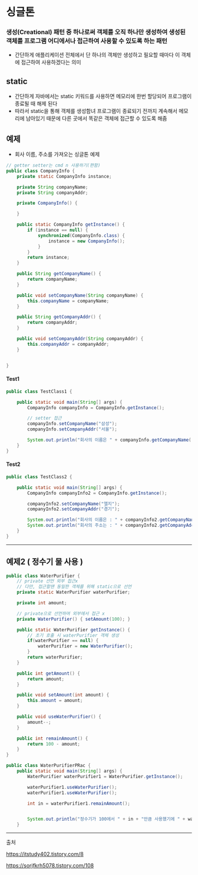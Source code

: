 # 싱글톤

### 생성(Creational) 패턴 중 하나로써 객체를 오직 하나만 생성하여 생성된 객체를 프로그램 어디에서나 접근하여 사용할 수 있도록 하는 패턴
- 간단하게 애플리케이션 전체에서 단 하나의 객체만 생성하고 필요할 때마다 이 객체에 접근하여 사용하겠다는 의미

## static
- 간단하게 자바에서는 static 키워드를 사용하면 메모리에 한번 할당되어 프로그램이 종료될 때 해제 된다
- 따라서 static을 통해 객체를 생성함녀 프로그램이 종료되기 전까지 계속해서 메모리에 남아있기 때문에 다른 곳에서 똑같은 객체에 접근할 수 있도록 해줌

## 예제

- 회사 이름, 주소를 가져오는 싱글톤 예제
~~~java
// getter setter는 cmd n 사용하기(편함)
public class CompanyInfo {
    private static CompanyInfo instance;

    private String companyName;
    private String companyAddr;

    private CompanyInfo() {

    }

    public static CompanyInfo getInstance() {
        if (instance == null) {
            synchronized(CompanyInfo.class) {
                instance = new CompanyInfo();
            }
        }
        return instance;
    }

    public String getCompanyName() {
        return companyName;
    }

    public void setCompanyName(String companyName) {
        this.companyName = companyName;
    }

    public String getCompanyAddr() {
        return companyAddr;
    }

    public void setCompanyAddr(String companyAddr) {
        this.companyAddr = companyAddr;
    }


}
~~~

#### Test1
~~~java
public class TestClass1 {

    public static void main(String[] args) {
        CompanyInfo companyInfo = CompanyInfo.getInstance();

        // setter 접근
        companyInfo.setCompanyName("삼성");
        companyInfo.setCompanyAddr("서울");

        System.out.println("회사의 이름은 " + companyInfo.getCompanyName());
    }
}
~~~

#### Test2
~~~java
public class TestClass2 {

    public static void main(String[] args) {
        CompanyInfo companyInfo2 = CompanyInfo.getInstance();

        companyInfo2.setCompanyName("엘지");
        companyInfo2.setCompanyAddr("경기");

        System.out.println("회사의 이름은 : " + companyInfo2.getCompanyName());
        System.out.println("회사의 주소는 : " + companyInfo2.getCompanyAddr());
    }
}
~~~

------------------------------------------------------------------------

## 예제2 ( 정수기 물 사용 )
~~~java
public class WaterPurifier {
    // private 선언 외부 접근x
    // 다만, 접근할땐 동일한 객체를 위해 static으로 선언
    private static WaterPurifier waterPurifier;

    private int amount;

    // private으로 선언하여 외부에서 접근 x
    private WaterPurifier() { setAmount(100); }

    public static WaterPurifier getInstance() {
        // 초기 호출 시 waterPurifier 객체 생성
        if(waterPurifier == null) {
            waterPurifier = new WaterPurifier();
        }
        return waterPurifier;
    }

    public int getAmount() {
        return amount;
    }

    public void setAmount(int amount) {
        this.amount = amount;
    }

    public void useWaterPurifier() {
        amount--;
    }

    public int remainAmount() {
        return 100 - amount;
    }
}
~~~

~~~java
public class WaterPurifierPRac {
    public static void main(String[] args) {
        WaterPurifier waterPurifier1 = WaterPurifier.getInstance();

        waterPurifier1.useWaterPurifier();
        waterPurifier1.useWaterPurifier();

        int in = waterPurifier1.remainAmount();


        System.out.println("정수기가 100에서 " + in + "만큼 사용했기에 " + waterPurifier1.getAmount() + " 남았습니다.");
    }
~~~

------------------------------------------------------------------------
출처

https://itstudy402.tistory.com/8

https://sorjfkrh5078.tistory.com/108
